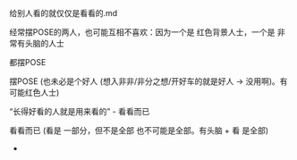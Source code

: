 
给别人看的就仅仅是看看的.md


经常摆POSE的两人，也可能互相不喜欢：因为一个是 红色背景人士，一个是 非常有头脑的人士

都摆POSE


摆POSE (也未必是个好人 (想入非非/非分之想/开好车的就是好人 -> 没用啊)。有可能红色人士)

“长得好看的人就是用来看的” - 看看而已



看看而已 (看是 一部分，但不是全部 也不可能是全部。有头脑 + 看 是全部)



-
